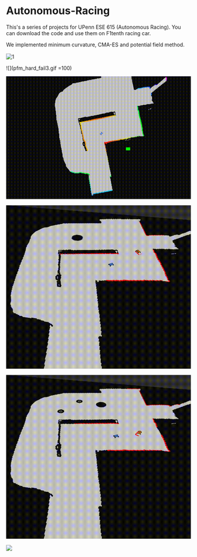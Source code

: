# Autonomous-Racing
This's a series of projects for UPenn ESE 615 (Autonomous Racing). You can download the code and use them on F1tenth racing car.

We implemented minimum curvature, CMA-ES and potential field method.

<img src="https://github.com/zddkjmuner/Autonomous-Racing/blob/master/pfm_easy_2.5.gif" width = "300" height = "200" alt="1" align=center />

![](pfm_hard_fail3.gif =100)

![](pfm_speed.gif)

![](pfm_easy_2.5.gif)

![](rrt_hard_3.5.gif)

![](rrt_noisy_3.5.gif)
